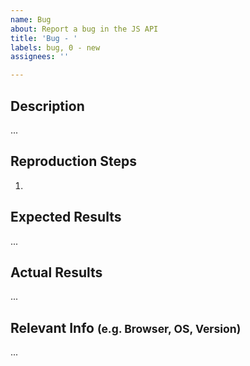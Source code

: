 ```yaml
---
name: Bug
about: Report a bug in the JS API
title: 'Bug - '
labels: bug, 0 - new
assignees: ''

---
```


## Description
...
## Reproduction Steps
1. 

## Expected Results
...
## Actual Results
...
## Relevant Info <small>(e.g. Browser, OS, Version)</small>
...

